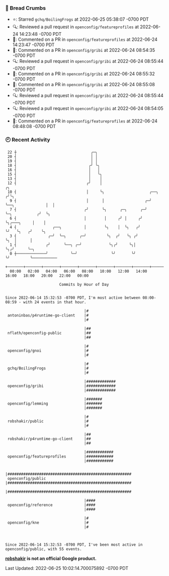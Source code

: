 ### 🍞 Bread Crumbs

 * ⭐️: Starred `gchq/BoilingFrogs` at 2022-06-25 05:38:07 -0700 PDT
 * 🔍: Reviewed a pull request in  `openconfig/featureprofiles` at 2022-06-24 14:23:48 -0700 PDT
 * 💬: Commented on a PR in  `openconfig/featureprofiles` at 2022-06-24 14:23:47 -0700 PDT
 * 💬: Commented on a PR in  `openconfig/gribi` at 2022-06-24 08:54:35 -0700 PDT
 * 🔍: Reviewed a pull request in  `openconfig/gribi` at 2022-06-24 08:55:44 -0700 PDT
 * 💬: Commented on a PR in  `openconfig/gribi` at 2022-06-24 08:55:32 -0700 PDT
 * 💬: Commented on a PR in  `openconfig/gribi` at 2022-06-24 08:55:08 -0700 PDT
 * 🔍: Reviewed a pull request in  `openconfig/gribi` at 2022-06-24 08:55:44 -0700 PDT
 * 🔍: Reviewed a pull request in  `openconfig/gribi` at 2022-06-24 08:54:05 -0700 PDT
 * 💬: Commented on a PR in  `openconfig/featureprofiles` at 2022-06-24 08:48:08 -0700 PDT

### 🕘 Recent Activity
```
 22 ┼                                 ╭─╮
 20 ┤                                 │ │
 19 ┤                                 │ │
 18 ┤                                ╭╯ ╰╮
 16 ┤                                │   │
 15 ┤                                │   ╰╮
 13 ┤                                │    │
 12 ┤                               ╭╯    │                                           ╭╮
 10 ┤                               │     ╰╮                    ╭──╮                 ╭╯╰╮
  9 ┤                               │      │                  ╭─╯  ╰──╮              │  │
  7 ┤                              ╭╯      ╰╮      ╭─╮      ╭─╯       ╰─╮           ╭╯  ╰╮
  6 ┤                              │        │     ╭╯ │     ╭╯           ╰╮╭───╮     │    │
  4 ┤                ╭──╮          │        ╰╮    │  ╰╮   ╭╯             ╰╯   ╰╮   ╭╯    ╰╮
  3 ┤              ╭─╯  ╰─╮      ╭─╯         ╰╮  ╭╯   ╰╮ ╭╯                    ╰╮  │      │
  1 ┤             ╭╯      ╰──╮ ╭─╯            ╰╮╭╯     ╰╮│                      ╰╮╭╯      ╰─╮
  0 ┼─────────────╯          ╰─╯               ╰╯       ╰╯                       ╰╯         ╰───────────
    +───────+───────+───────+───────+───────+───────+───────+───────+───────+───────+───────+───────+────
  00:00   02:00   04:00   06:00   08:00   10:00   12:00   14:00   16:00   18:00   20:00   22:00   00:00   

						Commits by Hour of Day


Since 2022-06-14 15:32:53 -0700 PDT, I'm most active between 08:00-08:59 - with 24 events in that hour.

```



```
                                   |#
 antoninbas/p4runtime-go-client    |#
                                   |#

                                   |##
 nflath/openconfig-public          |##
                                   |##

                                   |#
 openconfig/gnoi                   |#
                                   |#

                                   |#
 gchq/BoilingFrogs                 |#
                                   |#

                                   |#############
 openconfig/gribi                  |#############
                                   |#############

                                   |#######
 openconfig/lemming                |#######
                                   |#######

                                   |#
 robshakir/public                  |#
                                   |#

                                   |##
 robshakir/p4runtime-go-client     |##
                                   |##

                                   |############
 openconfig/featureprofiles        |############
                                   |############

                                   |#######################################################
 openconfig/public                 |#######################################################
                                   |#######################################################

                                   |####
 openconfig/reference              |####
                                   |####

                                   |#
 openconfig/kne                    |#
                                   |#



Since 2022-06-14 15:32:53 -0700 PDT, I've been most active in openconfig/public, with 55 events.

```
**[robshakir](mailto:robjs@google.com) is not an official Google product.**  


Last Updated: 2022-06-25 10:02:14.700075892 -0700 PDT
